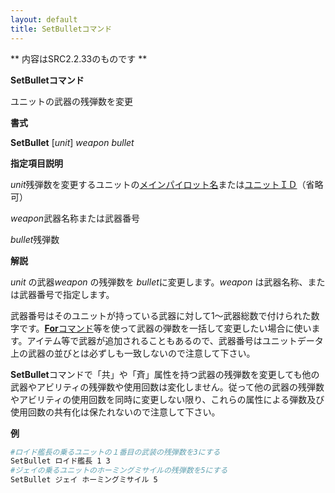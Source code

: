 ```yaml
---
layout: default
title: SetBulletコマンド
---
```

** 内容はSRC2.2.33のものです **

**SetBulletコマンド**

ユニットの武器の残弾数を変更

**書式**

**SetBullet** [*unit*] *weapon bullet*

**指定項目説明**

*unit*残弾数を変更するユニットの[メインパイロット名](メインパイロット名.md)または[ユニットＩＤ](ユニットＩＤ.md)（省略可）

*weapon*武器名称または武器番号

*bullet*残弾数

**解説**

*unit* の武器*weapon* の残弾数を *bullet*に変更します。*weapon* は武器名称、または武器番号で指定します。

武器番号はそのユニットが持っている武器に対して1～武器総数で付けられた数字です。[**For**コマンド](Forコマンド.md)等を使って武器の弾数を一括して変更したい場合に使います。アイテム等で武器が追加されることもあるので、武器番号はユニットデータ上の武器の並びとは必ずしも一致しないので注意して下さい。

**SetBullet**コマンドで「共」や「斉」属性を持つ武器の残弾数を変更しても他の武器やアビリティの残弾数や使用回数は変化しません。従って他の武器の残弾数やアビリティの使用回数を同時に変更しない限り、これらの属性による弾数及び使用回数の共有化は保たれないので注意して下さい。

**例**
```sh
#ロイド艦長の乗るユニットの１番目の武装の残弾数を3にする
SetBullet ロイド艦長 1 3
#ジェイの乗るユニットのホーミングミサイルの残弾数を5にする
SetBullet ジェイ ホーミングミサイル 5
```


